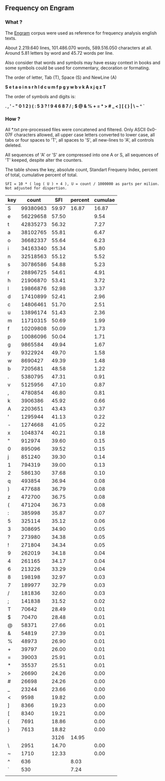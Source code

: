 ## Frequency on Engram

### What ?

The [Engram](https://engram.dev/) corpus were used as reference for frequency analysis english texts. 

About 2.219.640 lines, 101.486.070 words, 589.516.050 characters at all. 
Around 5.81 letters by word and 45.72 words per line.

Also consider that words and symbols may have essay context in books and some symbols could be used for commentary, decoration or formating.

The order of letter, Tab (T), Space (S) and NewLine (A)

**S e t a o i n s r h l d c u m f p g y w b v k A x j q z T**

The order of symbols and digits is:

**. , ' - " 0 1 2 ) ( : 5 3 ? ! 9 4 6 8 7 / ; $ @ & % + = * > # _ < ] [ { } | \ ~ ^ `**

### How ?

All *.txt pre-processed files were concatened and filtered. Only ASCII 0x0-07F characters allowed, all upper case letters converted to lower case, all tabs or four spaces to 'T', all spaces to 'S', all new-lines to 'A', all controls deleted. 

All sequences of 'A' or 'S' are compressed into one A or S, all sequences of 'T' keeped, despite alter the counters.

The table shows the key, absolute count, Standart Frequeny Index, percent of total, cumulative percent of total. 

    SFI = 10 * ( log ( U ) + 4 ), U = count / 1000000 as parts per milion. Not adjusted for dispertion.

| key | count | SFI | percent | cumulae |
| --- | --- | --- | --- | --- |
| S | 99380963 | 59.97 | 16.87 | 16.87 |
| e | 56229658 | 57.50 |  | 9.54 | 26.41 |
| t | 42835273 | 56.32 |  | 7.27 | 33.68 |
| a | 38102765 | 55.81 |  | 6.47 | 40.15 |
| o | 36682337 | 55.64 |  | 6.23 | 46.38 |
| i | 34163340 | 55.34 |  | 5.80 | 52.18 |
| n | 32518563 | 55.12 |  | 5.52 | 57.70 |
| s | 30786586 | 54.88 |  | 5.23 | 62.93 |
| r | 28896725 | 54.61 |  | 4.91 | 67.84 |
| h | 21906870 | 53.41 |  | 3.72 | 71.56 |
| l | 19866876 | 52.98 |  | 3.37 | 74.93 |
| d | 17410899 | 52.41 |  | 2.96 | 77.89 |
| c | 14806461 | 51.70 |  | 2.51 | 80.40 |
| u | 13896174 | 51.43 |  | 2.36 | 82.76 |
| m | 11710315 | 50.69 |  | 1.99 | 84.75 |
| f | 10209808 | 50.09 |  | 1.73 | 86.48 |
| p | 10086096 | 50.04 |  | 1.71 | 88.19 |
| g | 9865584 | 49.94 |  | 1.67 | 89.86 |
| y | 9322924 | 49.70 |  | 1.58 | 91.44 |
| w | 8690427 | 49.39 |  | 1.48 | 92.92 |
| b | 7205681 | 48.58 |  | 1.22 | 94.14 |
| . | 5380795 | 47.31 |  | 0.91 | 95.05 |
| v | 5125956 | 47.10 |  | 0.87 | 95.92 |
| , | 4780854 | 46.80 |  | 0.81 | 96.73 |
| k | 3906386 | 45.92 |  | 0.66 | 97.39 |
| A | 2203651 | 43.43 |  | 0.37 | 97.76 |
| ' | 1295944 | 41.13 |  | 0.22 | 97.98 |
| - | 1274668 | 41.05 |  | 0.22 | 98.20 |
| x | 1048374 | 40.21 |  | 0.18 | 98.38 |
| " | 912974 | 39.60 |  | 0.15 | 98.53 |
| 0 | 895096 | 39.52 |  | 0.15 | 98.68 |
| j | 851240 | 39.30 |  | 0.14 | 98.82 |
| 1 | 794319 | 39.00 |  | 0.13 | 98.95 |
| 2 | 586130 | 37.68 |  | 0.10 | 99.05 |
| q | 493854 | 36.94 |  | 0.08 | 99.13 |
| ) | 477688 | 36.79 |  | 0.08 | 99.21 |
| z | 472700 | 36.75 |  | 0.08 | 99.29 |
| ( | 471204 | 36.73 |  | 0.08 | 99.37 |
| : | 385998 | 35.87 |  | 0.07 | 99.44 |
| 5 | 325114 | 35.12 |  | 0.06 | 99.50 |
| 3 | 308695 | 34.90 |  | 0.05 | 99.55 |
| ? | 273980 | 34.38 |  | 0.05 | 99.60 |
| ! | 271804 | 34.34 |  | 0.05 | 99.65 |
| 9 | 262019 | 34.18 |  | 0.04 | 99.69 |
| 4 | 261165 | 34.17 |  | 0.04 | 99.73 |
| 6 | 213226 | 33.29 |  | 0.04 | 99.77 |
| 8 | 198198 | 32.97 |  | 0.03 | 99.80 |
| 7 | 189977 | 32.79 |  | 0.03 | 99.83 |
| / | 181836 | 32.60 |  | 0.03 | 99.86 |
| ; | 141838 | 31.52 |  | 0.02 | 99.88 |
| T | 70642 | 28.49 |  | 0.01 | 99.89 |
| $ | 70470 | 28.48 |  | 0.01 | 99.90 |
| @ | 58371 | 27.66 |  | 0.01 | 99.91 |
| & | 54819 | 27.39 |  | 0.01 | 99.92 |
| % | 48973 | 26.90 |  | 0.01 | 99.93 |
| + | 39797 | 26.00 |  | 0.01 | 99.94 |
| = | 39003 | 25.91 |  | 0.01 | 99.95 |
| * | 35537 | 25.51 |  | 0.01 | 99.96 |
| > | 26690 | 24.26 |  | 0.00 | 99.96 |
| # | 26698 | 24.26 |  | 0.00 | 99.96 |
| _ | 23244 | 23.66 |  | 0.00 | 99.96 |
| < | 9598 | 19.82 |  | 0.00 | 99.96 |
| ] | 8366 | 19.23 |  | 0.00 | 99.96 |
| [ | 8340 | 19.21 |  | 0.00 | 99.96 |
| { | 7691 | 18.86 |  | 0.00 | 99.96 |
| } | 7613 | 18.82 |  | 0.00 | 99.96 |
| | | 3126 | 14.95 |  | 0.00 | 99.96 |
| \ | 2951 | 14.70 |  | 0.00 | 99.96 |
| ~ | 1710 | 12.33 |  | 0.00 | 99.96 |
| ^ | 636 |  | 8.03 |  | 0.00 | 99.96 |
| ` | 530 |  | 7.24 |  | 0.00 | 99.96 |
| | | | |
